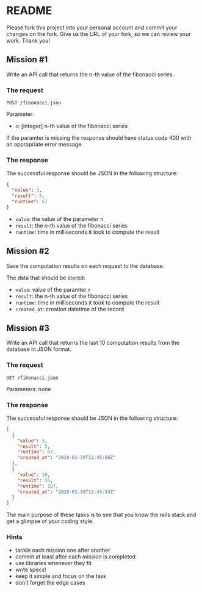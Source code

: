 # README

Please fork this project into your personal account and commit your changes on the fork. Give us the URL of your fork, so we can review your work. Thank you!

## Mission #1

Write an API call that returns the n-th value of the fibonacci series.

### The request

`POST /fibonacci.json`

Parameter:
* `n`: [integer] n-th value of the fibonacci series

If the paramter is missing the response should have status code 400 with an appropriate error message. 

### The response

The successful response should be JSON in the following structure:

```json
{
  "value": 3,
  "result": 5,
  "runtime": 67
}
```

* `value`: the value of the parameter n
* `result`: the n-th value of the fibonacci series
* `runtime`: time in milliseconds it took to compute the result

## Mission #2

Save the computation results on each request to the database.

The data that should be stored:

* `value`: value of the paramter `n` 
* `result`: the n-th value of the fibonacci series
* `runtime`: time in milliseconds it took to compute the result
* `created_at`: creation datetime of the record

## Mission #3

Write an API call that returns the last 10 computation results from the database in JSON format.

### The request

`GET /fibonacci.json`

Parameters: none

### The response

The successful response should be JSON in the following structure:

```json
[
  {
    "value": 3,
    "result": 5,
    "runtime": 67,
    "created_at": "2019-01-30T12:45:56Z"
  },
  {
    "value": 10,
    "result": 55,
    "runtime": 187,
    "created_at": "2019-01-30T12:43:34Z"
  }
]
```

The main purpose of these tasks is to see that you know the rails stack and get a glimpse of your coding style.

### Hints

* tackle each mission one after another
* commit at least after each mission is completed
* use libraries whenever they fit
* write specs!
* keep it simple and focus on the task
* don't forget the edge cases
